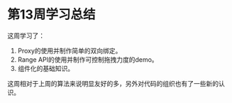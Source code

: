 # 第13周学习总结

这周学习了：

1. Proxy的使用并制作简单的双向绑定。
2. Range API的使用并制作可控制拖拽力度的demo。
3. 组件化的基础知识。

这周相对于上周的算法来说明显友好的多，另外对代码的组织也有了一些新的认识。